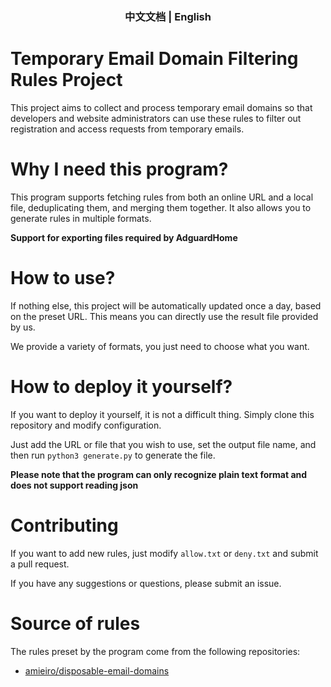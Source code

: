 <h3 align="center"><a href="README_zh_CN.md" style="text-decoration:none">中文文档</a> | English</h3>


# Temporary Email Domain Filtering Rules Project

This project aims to collect and process temporary email domains so that developers and website administrators can use
these rules to filter out registration and access requests from temporary emails.

# Why I need this program?

This program supports fetching rules from both an online URL and a local file, deduplicating them, and merging them
together. It also allows you to generate rules in multiple formats.

**Support for exporting files required by AdguardHome**

# How to use?

If nothing else, this project will be automatically updated once a day, based on the preset URL. This means you can
directly use the result file provided by us.

We provide a variety of formats, you just need to choose what you want.

# How to deploy it yourself?

If you want to deploy it yourself, it is not a difficult thing. Simply clone this repository and modify configuration.

Just add the URL or file that you wish to use, set the output file name, and then run `python3 generate.py` to generate
the file.

**Please note that the program can only recognize plain text format and does not support reading json**

# Contributing

If you want to add new rules, just modify `allow.txt` or `deny.txt` and submit a pull request.

If you have any suggestions or questions, please submit an issue.

# Source of rules

The rules preset by the program come from the following repositories:

- [amieiro/disposable-email-domains](https://github.com/amieiro/disposable-email-domains) 

